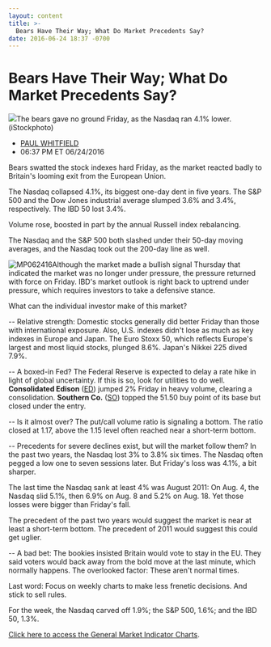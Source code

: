 ```yaml
---
layout: content
title: >-
  Bears Have Their Way; What Do Market Precedents Say?
date: 2016-06-24 18:37 -0700
---
```



Bears Have Their Way; What Do Market Precedents Say?
=====================================================


![](https://www.investors.com/wp-content/uploads/2016/06/BIGPIC-062416-iStock.jpg)The bears gave no ground Friday, as the Nasdaq ran 4.1% lower. (iStockphoto)




* [PAUL WHITFIELD](https://www.investors.com/author/whitfieldp/ "Posts by PAUL WHITFIELD")
* 06:37 PM ET 06/24/2016




Bears swatted the stock indexes hard Friday, as the market reacted badly to Britain's looming exit from the European Union.


The Nasdaq collapsed 4.1%, its biggest one-day dent in five years. The S&P 500 and the Dow Jones industrial average slumped 3.6% and 3.4%, respectively. The IBD 50 lost 3.4%.


Volume rose, boosted in part by the annual Russell index rebalancing.


The Nasdaq and the S&P 500 both slashed under their 50-day moving averages, and the Nasdaq took out the 200-day line as well.


![MP062416](https://www.investors.com/wp-content/uploads/2016/06/MP062416-1-177x300.jpg)Although the market made a bullish signal Thursday that indicated the market was no longer under pressure, the pressure returned with force on Friday. IBD's market outlook is right back to uptrend under pressure, which requires investors to take a defensive stance.


What can the individual investor make of this market?


-- Relative strength: Domestic stocks generally did better Friday than those with international exposure. Also, U.S. indexes didn't lose as much as key indexes in Europe and Japan. The Euro Stoxx 50, which reflects Europe's largest and most liquid stocks, plunged 8.6%. Japan's Nikkei 225 dived 7.9%.


-- A boxed-in Fed? The Federal Reserve is expected to delay a rate hike in light of global uncertainty. If this is so, look for utilities to do well. **Consolidated Edison** ([ED](https://research.investors.com/quote.aspx?symbol=ED)) jumped 2% Friday in heavy volume, clearing a consolidation. **Southern Co.** ([SO](https://research.investors.com/quote.aspx?symbol=SO)) topped the 51.50 buy point of its base but closed under the entry.


-- Is it almost over? The put/call volume ratio is signaling a bottom. The ratio closed at 1.17, above the 1.15 level often reached near a short-term bottom.


-- Precedents for severe declines exist, but will the market follow them? In the past two years, the Nasdaq lost 3% to 3.8% six times. The Nasdaq often pegged a low one to seven sessions later. But Friday's loss was 4.1%, a bit sharper.


The last time the Nasdaq sank at least 4% was August 2011: On Aug. 4, the Nasdaq slid 5.1%, then 6.9% on Aug. 8 and 5.2% on Aug. 18. Yet those losses were bigger than Friday's fall.


The precedent of the past two years would suggest the market is near at least a short-term bottom. The precedent of 2011 would suggest this could get uglier.


-- A bad bet: The bookies insisted Britain would vote to stay in the EU. They said voters would back away from the bold move at the last minute, which normally happens. The overlooked factor: These aren't normal times.


Last word: Focus on weekly charts to make less frenetic decisions. And stick to sell rules.


For the week, the Nasdaq carved off 1.9%; the S&P 500, 1.6%; and the IBD 50, 1.3%.


[Click here to access the General Market Indicator Charts](https://www.investors.com/wp-content/uploads/2016/06/GMI0627.pdf).




